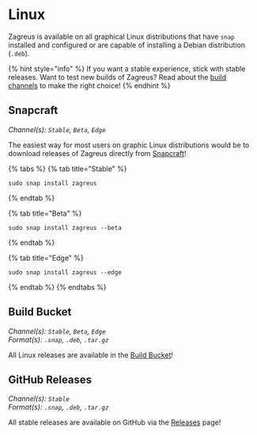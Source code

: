 # Linux

Zagreus is available on all graphical Linux distributions that have `snap` installed and configured or are capable of installing a Debian distribution (`.deb`).

{% hint style="info" %}
If you want a stable experience, stick with stable releases. Want to test new builds of Zagreus? Read about the [build channels](../getting-started/build-channels.md) to make the right choice!
{% endhint %}

## Snapcraft

_Channel(s): `Stable`, `Beta`, `Edge`_

The easiest way for most users on graphic Linux distributions would be to download releases of Zagreus directly from [Snapcraft](https://www.zagreus.app/snapcraft)!

{% tabs %}
{% tab title="Stable" %}
```
sudo snap install zagreus
```
{% endtab %}

{% tab title="Beta" %}
```
sudo snap install zagreus --beta
```
{% endtab %}

{% tab title="Edge" %}
```
sudo snap install zagreus --edge
```
{% endtab %}
{% endtabs %}

## Build Bucket

_Channel(s): `Stable`, `Beta`, `Edge`_\
_Format(s): `.snap`, `.deb`, `.tar.gz`_

All Linux releases are available in the [Build Bucket](https://builds.zagreus.app/#latest/)!

## GitHub Releases

_Channel(s): `Stable`_\
_Format(s): `.snap`, `.deb`, `.tar.gz`_

All stable releases are available on GitHub via the [Releases](https://github.com/YourUsername/Zagreus/releases) page!

